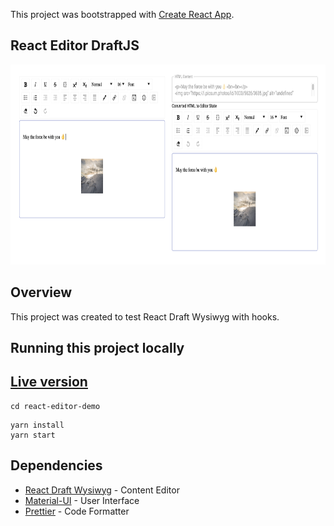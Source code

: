 This project was bootstrapped with [Create React App](https://github.com/facebook/create-react-app).



## React Editor DraftJS 

<img src="./assets/screenshot.png"
     alt="Screenshot"
     style="float: center; margin-right: 10px; height:20rem" />

## Overview

This project was created to test React Draft Wysiwyg with hooks.



## Running this project locally

## [Live version](https://book-o-find.netlify.com/)

```
cd react-editor-demo
```

```
yarn install
yarn start
```

## Dependencies


- [React Draft Wysiwyg](https://github.com/jpuri/react-draft-wysiwyg) - Content Editor
- [Material-UI](https://material-ui.com/) - User Interface
- [Prettier](https://github.com/prettier/prettier) - Code Formatter